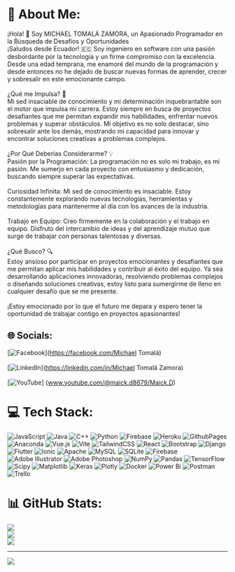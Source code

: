 # 💫 About Me:
¡Hola! 👋 Soy MICHAEL TOMALÁ ZAMORA, un Apasionado Programador en la Búsqueda de Desafíos y Oportunidades<br>¡Saludos desde Ecuador! 🇪🇨 Soy ingeniero en software con una pasión desbordante por la tecnología y un firme compromiso con la excelencia. Desde una edad temprana, me enamoré del mundo de la programación y desde entonces no he dejado de buscar nuevas formas de aprender, crecer y sobresalir en este emocionante campo.<br><br>
¿Qué me Impulsa? 🚀<br>Mi sed insaciable de conocimiento y mi determinación inquebrantable son el motor que impulsa mi carrera. Estoy siempre en busca de proyectos desafiantes que me permitan expandir mis habilidades, enfrentar nuevos problemas y superar obstáculos. Mi objetivo es no solo destacar, sino sobresalir ante los demás, mostrando mi capacidad para innovar y encontrar soluciones creativas a problemas complejos.<br><br>¿Por Qué Deberías Considerarme? 💡<br>Pasión por la Programación: La programación no es solo mi trabajo, es mi pasión. Me sumerjo en cada proyecto con entusiasmo y dedicación, buscando siempre superar las expectativas.<br><br>Curiosidad Infinita: Mi sed de conocimiento es insaciable. Estoy constantemente explorando nuevas tecnologías, herramientas y metodologías para mantenerme al día con los avances de la industria.<br><br>Trabajo en Equipo: Creo firmemente en la colaboración y el trabajo en equipo. Disfruto del intercambio de ideas y del aprendizaje mutuo que surge de trabajar con personas talentosas y diversas.<br><br>¿Qué Busco? 🔍<br>Estoy ansioso por participar en proyectos emocionantes y desafiantes que me permitan aplicar mis habilidades y contribuir al éxito del equipo. Ya sea desarrollando aplicaciones innovadoras, resolviendo problemas complejos o diseñando soluciones creativas, estoy listo para sumergirme de lleno en cualquier desafío que se me presente.<br><br>¡Estoy emocionado por lo que el futuro me depara y espero tener la oportunidad de trabajar contigo en proyectos apasionantes!


## 🌐 Socials:
[![Facebook](https://img.shields.io/badge/Facebook-%231877F2.svg?logo=Facebook&logoColor=white)](https://facebook.com/Michael Tomalá) <br><br>
[![LinkedIn](https://img.shields.io/badge/LinkedIn-%230077B5.svg?logo=linkedin&logoColor=white)](https://linkedin.com/in/Michael Tomalá Zamora) <br><br>
[![YouTube](https://img.shields.io/badge/YouTube-%23FF0000.svg?logo=YouTube&logoColor=white)] (www.youtube.com/@maick.d8679/Maick.D)

# 💻 Tech Stack:
![JavaScript](https://img.shields.io/badge/javascript-%23323330.svg?style=for-the-badge&logo=javascript&logoColor=%23F7DF1E) ![Java](https://img.shields.io/badge/java-%23ED8B00.svg?style=for-the-badge&logo=openjdk&logoColor=white) ![C++](https://img.shields.io/badge/c++-%2300599C.svg?style=for-the-badge&logo=c%2B%2B&logoColor=white) ![Python](https://img.shields.io/badge/python-3670A0?style=for-the-badge&logo=python&logoColor=ffdd54) ![Firebase](https://img.shields.io/badge/firebase-%23039BE5.svg?style=for-the-badge&logo=firebase) ![Heroku](https://img.shields.io/badge/heroku-%23430098.svg?style=for-the-badge&logo=heroku&logoColor=white) ![GithubPages](https://img.shields.io/badge/github%20pages-121013?style=for-the-badge&logo=github&logoColor=white) ![Anaconda](https://img.shields.io/badge/Anaconda-%2344A833.svg?style=for-the-badge&logo=anaconda&logoColor=white) ![Vue.js](https://img.shields.io/badge/vue.js-%2335495e.svg?style=for-the-badge&logo=vuedotjs&logoColor=%234FC08D) ![Vite](https://img.shields.io/badge/vite-%23646CFF.svg?style=for-the-badge&logo=vite&logoColor=white) ![TailwindCSS](https://img.shields.io/badge/tailwindcss-%2338B2AC.svg?style=for-the-badge&logo=tailwind-css&logoColor=white) ![React](https://img.shields.io/badge/react-%2320232a.svg?style=for-the-badge&logo=react&logoColor=%2361DAFB) ![Bootstrap](https://img.shields.io/badge/bootstrap-%238511FA.svg?style=for-the-badge&logo=bootstrap&logoColor=white) ![Django](https://img.shields.io/badge/django-%23092E20.svg?style=for-the-badge&logo=django&logoColor=white) ![Flutter](https://img.shields.io/badge/Flutter-%2302569B.svg?style=for-the-badge&logo=Flutter&logoColor=white) ![Ionic](https://img.shields.io/badge/Ionic-%233880FF.svg?style=for-the-badge&logo=Ionic&logoColor=white) ![Apache](https://img.shields.io/badge/apache-%23D42029.svg?style=for-the-badge&logo=apache&logoColor=white) ![MySQL](https://img.shields.io/badge/mysql-%2300000f.svg?style=for-the-badge&logo=mysql&logoColor=white) ![SQLite](https://img.shields.io/badge/sqlite-%2307405e.svg?style=for-the-badge&logo=sqlite&logoColor=white) ![Firebase](https://img.shields.io/badge/Firebase-039BE5?style=for-the-badge&logo=Firebase&logoColor=white) ![Adobe Illustrator](https://img.shields.io/badge/adobe%20illustrator-%23FF9A00.svg?style=for-the-badge&logo=adobe%20illustrator&logoColor=white) ![Adobe Photoshop](https://img.shields.io/badge/adobe%20photoshop-%2331A8FF.svg?style=for-the-badge&logo=adobe%20photoshop&logoColor=white) ![NumPy](https://img.shields.io/badge/numpy-%23013243.svg?style=for-the-badge&logo=numpy&logoColor=white) ![Pandas](https://img.shields.io/badge/pandas-%23150458.svg?style=for-the-badge&logo=pandas&logoColor=white) ![TensorFlow](https://img.shields.io/badge/TensorFlow-%23FF6F00.svg?style=for-the-badge&logo=TensorFlow&logoColor=white) ![Scipy](https://img.shields.io/badge/SciPy-%230C55A5.svg?style=for-the-badge&logo=scipy&logoColor=%white) ![Matplotlib](https://img.shields.io/badge/Matplotlib-%23ffffff.svg?style=for-the-badge&logo=Matplotlib&logoColor=black) ![Keras](https://img.shields.io/badge/Keras-%23D00000.svg?style=for-the-badge&logo=Keras&logoColor=white) ![Plotly](https://img.shields.io/badge/Plotly-%233F4F75.svg?style=for-the-badge&logo=plotly&logoColor=white) ![Docker](https://img.shields.io/badge/docker-%230db7ed.svg?style=for-the-badge&logo=docker&logoColor=white) ![Power Bi](https://img.shields.io/badge/power_bi-F2C811?style=for-the-badge&logo=powerbi&logoColor=black) ![Postman](https://img.shields.io/badge/Postman-FF6C37?style=for-the-badge&logo=postman&logoColor=white) ![Trello](https://img.shields.io/badge/Trello-%23026AA7.svg?style=for-the-badge&logo=Trello&logoColor=white)
# 📊 GitHub Stats:
![](https://github-readme-stats.vercel.app/api?username=Maick1&theme=vue&hide_border=false&include_all_commits=false&count_private=false)<br/>
![](https://github-readme-streak-stats.herokuapp.com/?user=Maick1&theme=vue&hide_border=false)<br/>
![](https://github-readme-stats.vercel.app/api/top-langs/?username=Maick1&theme=vue&hide_border=false&include_all_commits=false&count_private=false&layout=compact)

---
[![](https://visitcount.itsvg.in/api?id=Maick1&icon=0&color=1)](https://visitcount.itsvg.in)

<!-- Proudly created with GPRM ( https://gprm.itsvg.in ) -->
